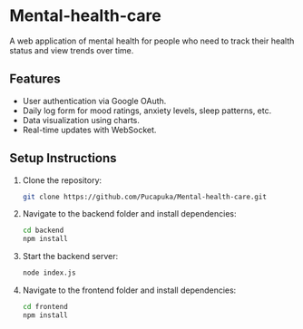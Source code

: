 # Mental-health-care
A web application of mental health for people who need to track their health status and view trends over time.

## Features
- User authentication via Google OAuth.
- Daily log form for mood ratings, anxiety levels, sleep patterns, etc.
- Data visualization using charts.
- Real-time updates with WebSocket.

## Setup Instructions
1. Clone the repository:
   ```bash
   git clone https://github.com/Pucapuka/Mental-health-care.git

2. Navigate to the backend folder and install dependencies:
   ```bash
   cd backend
   npm install

3. Start the backend server:
   ```bash
   node index.js

4. Navigate to the frontend folder and install dependencies:
   ```bash
   cd frontend
   npm install


<!-- //TODO
//Talk about theses sections: -->
<!-- Project Overview : Briefly describe the purpose of the application.
    Features : List the key features (e.g., Google login, daily logs, data visualization).
    Setup Instructions : Provide steps to set up the project locally (e.g., installing dependencies, running the server, etc.).
    API Documentation : Describe the API endpoints (you can expand this later).
    Deployment : Mention how to deploy the app (you can add this later).
 -->
